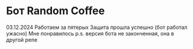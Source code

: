 # Бот Random Coffee
03.12.2024 Работаем за пятерых
Защита прошла успешно (бот работал ужасно)
Мне понравилось
p.s. версия бота не законченная, она в другой репе
